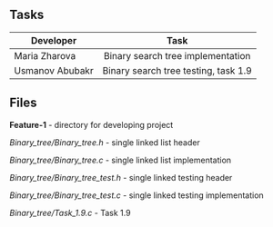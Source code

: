 ## Tasks

| Developer       | Task                                 |
| --------------- |:------------------------------------:|
| Maria Zharova   | Binary search tree implementation    |
| Usmanov Abubakr | Binary search tree testing, task 1.9 |


## Files

**Feature-1** - directory for developing project 

*Binary_tree/Binary_tree.h* - single linked list header 

*Binary_tree/Binary_tree.с* - single linked list implementation   

*Binary_tree/Binary_tree_test.h* - single linked testing header

*Binary_tree/Binary_tree_test.с* - single linked testing implementation

*Binary_tree/Task_1.9.c* - Task 1.9
